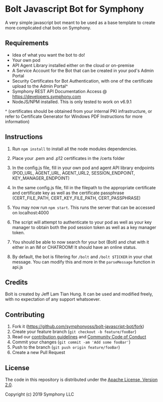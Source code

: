 # Bolt Javascript Bot for Symphony

A very simple javascript bot meant to be used as a base template to create more complicated chat bots on Symphony.

## Requirements

- Idea of what you want the bot to do!
- Your own pod
- API Agent Library installed either on the cloud or on-premise
- A Service Account for the Bot that can be created in your pod's Admin Portal
- Security Certificates for Bot Authentication, with one of the certificate upload to the Admin Portal^
- Symphony REST API Documentation Access @ https://developers.symphony.com
- NodeJS/NPM installed. This is only tested to work on v6.9.1

^ (certificates should be obtained from your internal PKI infrastructure, or refer to Certificate Generator for Windows PDF Instructions for more information)

## Instructions

1) Run `npm install` to install all the node modules dependencies.

2) Place your .pem and .p12 certificates in the /certs folder

3) In the config.js file, fill in your own pod and agent API library endpoints (POD_URL, AGENT_URL, AGENT_URL2, SESSION_ENDPOINT, KEY_MANAGER_ENDPOINT)

4) In the same config.js file, fill in the filepath to the appropriate certificate and certificate key as well as the certificate passphrase (CERT_FILE_PATH, CERT_KEY_FILE_PATH, CERT_PASSPHRASE)

5) You may now run `npm start`. This runs the server that can be accessed on localhost:4000

6) The script will attempt to authenticate to your pod as well as your key manager to obtain both the pod session token as well as a key manager token.

7) You should be able to now search for your bot (Bolt) and chat with it either in an IM or CHATROOM! It should have an online status.

8) By default, the bot is filtering for `/bolt` and `/bolt $TICKER` in your chat message. You can modify this and more in the `parseMessage` function in api.js

## Credits

Bolt is created by Jeff Lam Tian Hung. It can be used and modified freely, with no expectation of any support whatsoever.

## Contributing

1. Fork it (<https://github.com/symphonyoss/bolt-javascript-bot/fork>)
2. Create your feature branch (`git checkout -b feature/fooBar`)
3. Read our [contribution guidelines](.github/CONTRIBUTING.md) and [Community Code of Conduct](https://www.finos.org/code-of-conduct)
4. Commit your changes (`git commit -am 'Add some fooBar'`)
5. Push to the branch (`git push origin feature/fooBar`)
6. Create a new Pull Request

## License

The code in this repository is distributed under the [Apache License, Version 2.0](http://www.apache.org/licenses/LICENSE-2.0).

Copyright (c) 2019 Symphony LLC